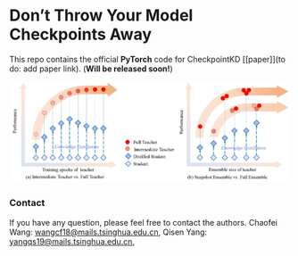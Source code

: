 # Don’t Throw Your Model Checkpoints Away
This repo contains the official **PyTorch** code for CheckpointKD [[paper]](to do: add paper link). (**Will be released soon!**)

![Sketch Map](figures/observations.png)

### Contact

If you have any question, please feel free to contact the authors. Chaofei Wang: [wangcf18@mails.tsinghua.edu.cn](mailto:wangcf18@mails.tsinghua.edu.cn), Qisen Yang: [yangqs19@mails.tsinghua.edu.cn](mailto:wangcf18@mails.tsinghua.edu.cn), 
